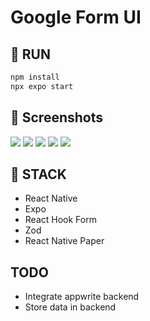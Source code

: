 # Google Form UI
## 📝 RUN

```sh
npm install
npx expo start
```

## 📝 Screenshots

<img src="./display/Screenshot%20(5).png">
<img src="./display/Screenshot%20(4).png">
<img src="./display/Screenshot%20(3).png">
<img src="./display/Screenshot%20(2).png">
<img src="./display/Screenshot%20(1).png">

## 📝 STACK

- React Native
- Expo
- React Hook Form
- Zod
- React Native Paper

## TODO

- Integrate appwrite backend
- Store data in backend
